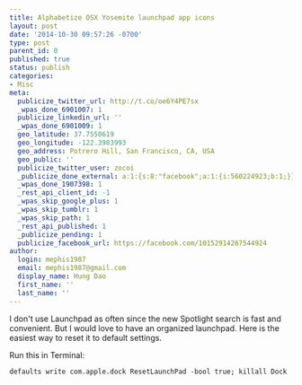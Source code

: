 ```yaml
---
title: Alphabetize OSX Yosemite launchpad app icons
layout: post
date: '2014-10-30 09:57:26 -0700'
type: post
parent_id: 0
published: true
status: publish
categories:
- Misc
meta:
  publicize_twitter_url: http://t.co/oe6Y4PE7sx
  _wpas_done_6901007: 1
  publicize_linkedin_url: ''
  _wpas_done_6901009: 1
  geo_latitude: 37.7550619
  geo_longitude: -122.3983993
  geo_address: Potrero Hill, San Francisco, CA, USA
  geo_public: ''
  publicize_twitter_user: zocoi
  _publicize_done_external: a:1:{s:8:"facebook";a:1:{i:560224923;b:1;}}
  _wpas_done_1907398: 1
  _rest_api_client_id: -1
  _wpas_skip_google_plus: 1
  _wpas_skip_tumblr: 1
  _wpas_skip_path: 1
  _rest_api_published: 1
  _publicize_pending: 1
  publicize_facebook_url: https://facebook.com/10152914267544924
author:
  login: mephis1987
  email: mephis1987@gmail.com
  display_name: Hung Dao
  first_name: ''
  last_name: ''
---
```


I don't use Launchpad as often since the new Spotlight search is fast and convenient. But I would love to have an organized launchpad. Here is the easiest way to reset it to default settings.

Run this in Terminal:

```
defaults write com.apple.dock ResetLaunchPad -bool true; killall Dock
```
